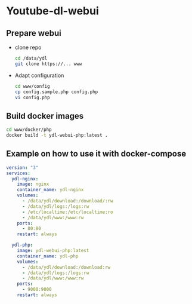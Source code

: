 # Youtube-dl-webui

## Prepare webui

- clone repo

  ```bash
  cd /data/ydl
  git clone https://... www
  ```

- Adapt configuration

  ```bash
  cd www/config
  cp config.sample.php config.php
  vi config.php
  ```

## Build docker images

```bash
cd www/docker/php
docker build -t ydl-webui-php:latest .
```

## Example on how to use it with docker-compose

```yml
version: "3"
services:
  ydl-nginx:
    image: nginx
    container_name: ydl-nginx
    volumes:
      - /data/ydl/download:/download/:rw
      - /data/ydl/logs:/logs:rw
      - /etc/localtime:/etc/localtime:ro
      - /data/ydl/www:/www:rw
    ports:
      - 80:80
    restart: always

  ydl-php:
    image: ydl-webui-php:latest
    container_name: ydl-php
    volumes:
      - /data/ydl/download:/download:rw
      - /data/ydl/logs:/logs:rw
      - /data/ydl/www:/www:rw
    ports:
      - 9000:9000
    restart: always
```
